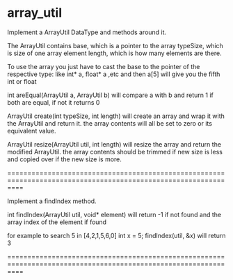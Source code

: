 # array_util

Implement a ArrayUtil DataType and methods around it.

The ArrayUtil contains 
		base, which is a pointer to the array
		typeSize,  which is size of one array element
		length, which is how many elements are there.

To use the array you just have to cast the base to the pointer of the respective type: like int* a, float* a ,etc and then a[5] will give you the fifth int or float

int areEqual(ArrayUtil a, ArrayUtil b)
		will compare a with b and return 1 if both are equal, if not it returns 0 

ArrayUtil create(int typeSize, int length) 
		will create an array and wrap it with the ArrayUtil and return it.
		the array contents will all be set to zero or its equivalent value.

ArrayUtil resize(ArrayUtil util, int length) 
		will resize the array and return the modified ArrayUtil. 
		the array contents should be trimmed if new size is less and copied over if the new size is more.

================================================================================================================

Implement a findIndex method.

int findIndex(ArrayUtil util, void* element)
will return -1 if not found and the array index of the element if found

for example to search 5 in [4,2,1,5,6,0]
int x = 5;
findIndex(util, &x) will return 3 

================================================================================================================

